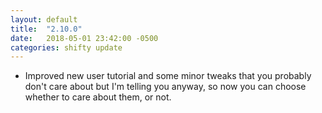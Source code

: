 ```yaml
---
layout: default
title:  "2.10.0"
date:   2018-05-01 23:42:00 -0500
categories: shifty update
---
```


* Improved new user tutorial and some minor tweaks that you probably don't care about but I'm telling you anyway, so now you can choose whether to care about them, or not.
